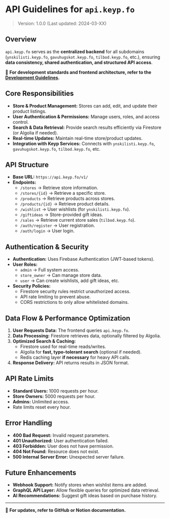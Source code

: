 # API Guidelines for `api.keyp.fo`
> Version: 1.0.0 (Last updated: 2024-03-XX)

## Overview
`api.keyp.fo` serves as the **centralized backend** for all subdomains (`ynskilisti.keyp.fo`, `gavuhugskot.keyp.fo`, `tilbod.keyp.fo`, etc.), ensuring **data consistency, shared authentication, and structured API access**.

📌 **For development standards and frontend architecture, refer to the [Development Guidelines](#).**

## Core Responsibilities
- **Store & Product Management:** Stores can add, edit, and update their product listings.
- **User Authentication & Permissions:** Manage users, roles, and access control.
- **Search & Data Retrieval:** Provide search results efficiently via Firestore (or Algolia if needed).
- **Real-time Updates:** Maintain real-time store/product updates.
- **Integration with Keyp Services:** Connects with `ynskilisti.keyp.fo`, `gavuhugskot.keyp.fo`, `tilbod.keyp.fo`, etc.

## API Structure
- **Base URL:** `https://api.keyp.fo/v1/`
- **Endpoints:**
  - `/stores` → Retrieve store information.
  - `/stores/{id}` → Retrieve a specific store.
  - `/products` → Retrieve products across stores.
  - `/products/{id}` → Retrieve product details.
  - `/wishlist` → User wishlists (for `ynskilisti.keyp.fo`).
  - `/giftideas` → Store-provided gift ideas.
  - `/sales` → Retrieve current store sales (`tilbod.keyp.fo`).
  - `/auth/register` → User registration.
  - `/auth/login` → User login.

## Authentication & Security
- **Authentication:** Uses Firebase Authentication (JWT-based tokens).
- **User Roles:**
  - `admin` → Full system access.
  - `store_owner` → Can manage store data.
  - `user` → Can create wishlists, add gift ideas, etc.
- **Security Policies:**
  - Firestore security rules restrict unauthorized access.
  - API rate limiting to prevent abuse.
  - CORS restrictions to only allow whitelisted domains.

## Data Flow & Performance Optimization
1. **User Requests Data:** The frontend queries `api.keyp.fo`.
2. **Data Processing:** Firestore retrieves data, optionally filtered by Algolia.
3. **Optimized Search & Caching:**
   - Firestore used for real-time reads/writes.
   - Algolia for **fast, typo-tolerant search** (optional if needed).
   - Redis caching layer **if necessary** for heavy API calls.
4. **Response Delivery:** API returns results in JSON format.

## API Rate Limits
- **Standard Users:** 1000 requests per hour.
- **Store Owners:** 5000 requests per hour.
- **Admins:** Unlimited access.
- Rate limits reset every hour.

## Error Handling
- **400 Bad Request:** Invalid request parameters.
- **401 Unauthorized:** User authentication failed.
- **403 Forbidden:** User does not have permission.
- **404 Not Found:** Resource does not exist.
- **500 Internal Server Error:** Unexpected server failure.

## Future Enhancements
- **Webhook Support:** Notify stores when wishlist items are added.
- **GraphQL API Layer:** Allow flexible queries for optimized data retrieval.
- **AI Recommendations:** Suggest gift ideas based on purchase history.

---
🚀 **For updates, refer to GitHub or Notion documentation.**

